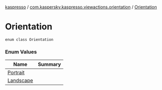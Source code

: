 [kaspresso](../../index.md) / [com.kaspersky.kaspresso.viewactions.orientation](../index.md) / [Orientation](./index.md)

# Orientation

`enum class Orientation`

### Enum Values

| Name | Summary |
|---|---|
| [Portrait](-portrait.md) |  |
| [Landscape](-landscape.md) |  |
